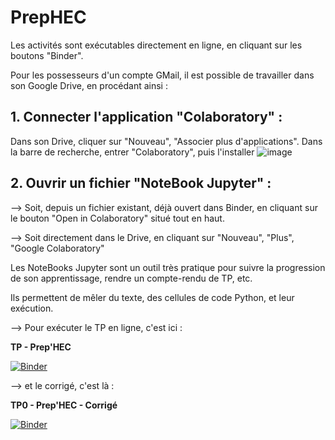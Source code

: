# **PrepHEC**

Les activités sont exécutables directement en ligne, en cliquant sur les boutons "Binder".

Pour les possesseurs d'un compte GMail, il est possible de travailler dans son Google Drive, en procédant ainsi :

## 1. Connecter l'application "Colaboratory" :

Dans son Drive, cliquer sur "Nouveau", "Associer plus d'applications".
Dans la barre de recherche, entrer "Colaboratory", puis l'installer
![image](https://github.com/othoni-hub/PrepHEC/assets/55344994/bb950d77-e281-4424-8666-37b3a4c1c810) 



## 2. Ouvrir un fichier "NoteBook Jupyter" :

--> Soit, depuis un fichier existant, déjà ouvert dans Binder, en cliquant sur le bouton "Open in Colaboratory" situé tout en haut.

--> Soit directement dans le Drive, en cliquant sur "Nouveau", "Plus", "Google Colaboratory"

Les NoteBooks Jupyter sont un outil très pratique pour suivre la progression de son apprentissage, rendre un compte-rendu de TP, etc.

Ils permettent de mêler du texte, des cellules de code Python, et leur exécution.

--> Pour exécuter le TP en ligne, c'est ici :

 **TP - Prep'HEC**
 
  [![Binder](https://mybinder.org/badge_logo.svg)](https://mybinder.org/v2/gh/othoni-hub/PrepHEC/HEAD?filepath=PrepHEC_TP_Python_Notebook.ipynb)


 --> et le corrigé, c'est là : 
 
 **TP0 - Prep'HEC - Corrigé**

[![Binder](https://mybinder.org/badge_logo.svg)](https://mybinder.org/v2/gh/othoni-hub/PrepHEC/HEAD?filepath=PrepHEC_Notebook_Corrige.ipynb) 
 
